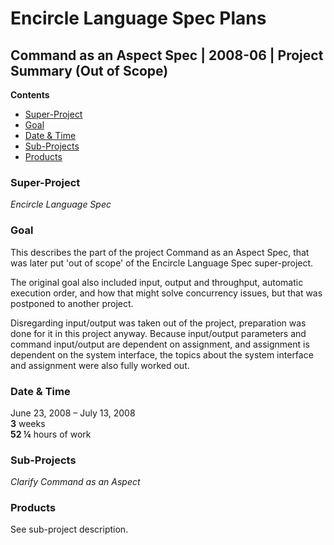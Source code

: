﻿Encircle Language Spec Plans
============================

Command as an Aspect Spec | 2008-06 | Project Summary (Out of Scope)
--------------------------------------------------------------------

__Contents__

- [Super-Project](#super-project)
- [Goal](#goal)
- [Date & Time](#date--time)
- [Sub-Projects](#sub-projects)
- [Products](#products)

### Super-Project

*Encircle Language Spec*

### Goal

This describes the part of the project Command as an Aspect Spec, that was later put 'out of scope' of the Encircle Language Spec super-project.

The original goal also included input, output and throughput, automatic execution order, and how that might solve concurrency issues, but that was postponed to another project.

Disregarding input/output was taken out of the project, preparation was done for it in this project anyway. Because input/output parameters and command input/output are dependent on assignment, and assignment is dependent on the system interface, the topics about the system interface and assignment were also fully worked out.

### Date & Time

June 23, 2008 – July 13, 2008  
__3__ weeks  
__52 ¼__ hours of work

### Sub-Projects

*Clarify Command as an Aspect*

### Products

See sub-project description.